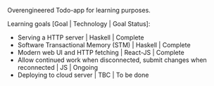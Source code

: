 Overengineered Todo-app for learning purposes. 

Learning goals [Goal | Technology | Goal Status]: 
- Serving a HTTP server | Haskell | Complete
- Software Transactional Memory (STM) | Haskell | Complete
- Modern web UI and HTTP fetching | React-JS | Complete
- Allow continued work when disconnected, submit changes when reconnected | JS | Ongoing
- Deploying to cloud server | TBC | To be done